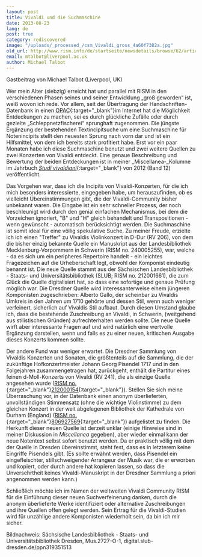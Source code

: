 ```yaml
---
layout: post
title: Vivaldi und die Suchmaschine
date: 2013-08-23
lang: de
post: true
category: rediscovered
image: "/uploads/_processed_/csm_Vivaldi_gross_4a60f7382a.jpg"
old_url: http://www.rism.info/de/startseite/newsdetails/browse/62/article/64/vivaldi-and-a-search-engine.html
email: mtalbot@liverpool.ac.uk
author: Michael Talbot
---
```



Gastbeitrag von Michael Talbot (Liverpool, UK)

Wer mein Alter (siebzig) erreicht hat und parallel mit RISM in den verschiedenen Phasen seines und seiner Entwicklung „groß geworden“ ist, weiß wovon ich rede. Vor allem, seit der Übertragung der Handschriften-Datenbank in einen [OPAC](http://opac.rism.info/){:target="_blank"}im Internet hat die Möglichkeit Entdeckungen zu machen, sei es durch glückliche Zufälle oder durch gezielte „Schleppnetzfischerei“ sprunghaft zugenommen. Die jüngste Ergänzung der bestehenden Textincipitsuche um eine Suchmaschine für Notenincipits stellt den neuesten Sprung nach vorn dar und ist ein Hilfsmittel, von dem ich bereits stark profitiert habe. Erst vor ein paar Monaten habe ich diese Suchmaschine benutzt und zwei weitere Quellen zu zwei Konzerten von Vivaldi entdeckt. Eine genaue Beschreibung und Bewertung der beiden Entdeckungen ist in meiner _Miscellanea-_Kolumne im Jahrbuch [_Studi vivaldiani_](http://www.cini.it/publications/studi-vivaldiani-rivista-annuale-dellistituto-italiano-antonio-vivaldi){:target="_blank"} von 2012 (Band 12) veröffentlicht.



Das Vorgehen war, dass ich die Incipits von Vivaldi-Konzerten, für die ich mich besonders interessierte, eingegeben habe, um herauszufinden, ob es vielleicht Übereinstimmungen gibt, die der Vivaldi-Community bisher unbekannt waren. Die Eingabe ist ein sehr schneller Prozess, der noch beschleunigt wird durch den genial einfachen Mechanismus, bei dem die Vorzeichen ignoriert, "B" und "H" gleich behandelt und Transpositionen - wenn gewünscht - automatisch berücksichtigt werden. Die Suchmaschine ist somit ideal für eine völlig spekulative Suche. Zu meiner Freude, erzielte ich ich einen "Treffer" zu Vivaldis Violinkonzert in D-Dur (RV 206), von dem die bisher einzig bekannte Quelle ein Manuskript aus der Landesbibliothek Mecklenburg-Vorpommern in Schwerin (RISM no. 240005255), war, welche - da es sich um ein peripheres Repertoire handelt - ein leichtes Fragezeichen auf die Urheberschaft legt, obwohl der Komponist eindeutig benannt ist. Die neue Quelle stammt aus der Sächsischen Landesbibliothek - Staats- und Universitätsbibliothek (SLUB; RISM no. 212001661), die zum Glück die Quelle digitalisiert hat, so dass eine sofortige und genaue Prüfung möglich war. Die Dresdner Quelle wird interessanterweise einem jüngeren Komponisten zugeschrieben: Alberto Gallo, der scheinbar zu Vivaldis Umkreis in den Jahren um 1710 gehörte und dessen Stil, wenn auch weniger verfeinert, sicherlich auf Vivaldis Stil aufbaut. Durch diesen Umstand glaube ich, dass die bestehende Zuschreibung an Vivaldi, in Schwerin, (weitgehend aus stilistischen Gründen) aufrechterhalten werden sollte. Die neue Quelle wirft aber interessante Fragen auf und wird natürlich eine wertvolle Ergänzung darstellen, wenn und falls es zu einer neuen, kritischen Ausgabe dieses Konzerts kommen sollte.

Der andere Fund war weniger erwartet. Die Dresdner Sammlung von Vivaldis Konzerten und Sonaten, die größtenteils auf die Sammlung, die der zukünftige Hofkonzertmeister Johann Georg Pisendel 1717 und in den Folgejahren zusammengetragen hat, zurückgeht, enthält die Partitur eines feinen d-Moll-Konzerts von Vivaldi (RV 241), die als einzige Quelle angesehen wurde ([RISM no.](http://opac.rism.info/search?documentid=212000154){:target="_blank"}[212000154](http://opac.rism.info/search?documentid=212000154){:target="_blank"}). Stellen Sie sich meine Überraschung vor, in der Datenbank einen anonym überlieferten, unvollständigen Stimmensatz (ohne die wichtige Violinstimme) zu dem gleichen Konzert in der weit abgelegenen Bibliothek der Kathedrale von Durham (England) ([RISM no.](http://opac.rism.info/search?documentid=806927569){:target="_blank"}[806927569](http://opac.rism.info/search?documentid=806927569){:target="_blank"}) aufgelistet zu finden. Die Herkunft dieser neuen Quelle ist derzeit unklar (einige Hinweise sind in meiner Diskussion in _Miscellanea_ gegeben), aber wieder einmal kann der neue Notentext selbst sofort benutzt werden. Da er praktisch völlig mit dem der Quelle in Dresden übereinstimmt, steht fest, dass es in letzterem keine Eingriffe Pisendels gibt. (Es sollte erwähnt werden, dass Pisendel ein eingefleischter, stillschweigender Arrangeur der Musik war, die er erworben und kopiert, oder durch andere hat kopieren lassen, so dass die Unversehrtheit keines Vivaldi-Manuskript in der Dresdner Sammlung a priori angenommen werden kann.)



Schließlich möchte ich im Namen der weltweiten Vivaldi Community RISM für die Einführung dieser neuen Suchverfeinerung danken, durch die anonym überlieferte Werke identifiziert oder alternative Zuschreibungen und ihre Quellen offen gelegt werden. Sein Ertrag für die Vivaldi-Studien wird für unzählige andere Komponisten wiederholt sein, da bin ich mir sicher.



Bildnachweis: Sächsische Landesbibliothek - Staats- und Universitätsbibliothek Dresden, Mus.2727-O-1, digital.slub-dresden.de/ppn319351513